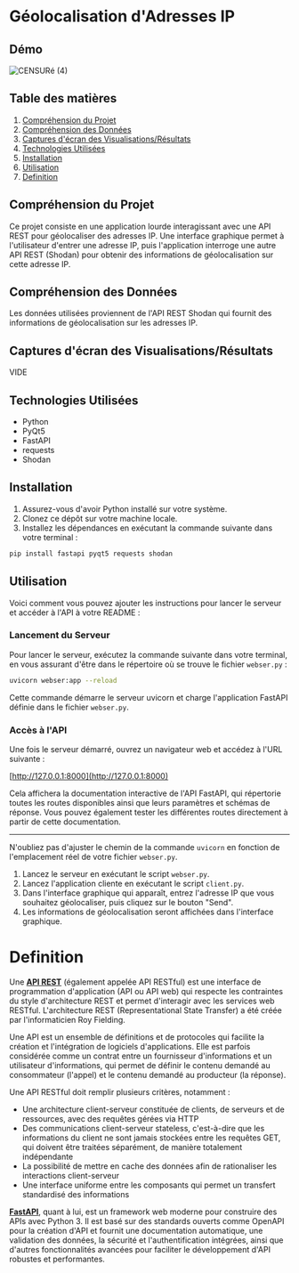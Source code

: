 # Géolocalisation d'Adresses IP

## Démo
![CENSURé (4)](https://github.com/AlphaxHotelxMikexEchoxDelta/GeoIP/assets/95902084/763f681c-4912-4231-af26-ac1c2f61f82c)

## Table des matières

1. [Compréhension du Projet](#compréhension-du-projet)
2. [Compréhension des Données](#compréhension-des-données)
3. [Captures d'écran des Visualisations/Résultats](#captures-décran-des-visualisationsrésultats)
4. [Technologies Utilisées](#technologies-utilisées)
5. [Installation](#installation)
6. [Utilisation](#utilisation)
7. [Definition](#definition)

## Compréhension du Projet

Ce projet consiste en une application lourde interagissant avec une API REST pour géolocaliser des adresses IP. Une interface graphique permet à l'utilisateur d'entrer une adresse IP, puis l'application interroge une autre API REST (Shodan) pour obtenir des informations de géolocalisation sur cette adresse IP.

## Compréhension des Données

Les données utilisées proviennent de l'API REST Shodan qui fournit des informations de géolocalisation sur les adresses IP.

## Captures d'écran des Visualisations/Résultats

VIDE

## Technologies Utilisées

- Python
- PyQt5
- FastAPI
- requests
- Shodan

## Installation

1. Assurez-vous d'avoir Python installé sur votre système.
2. Clonez ce dépôt sur votre machine locale.
3. Installez les dépendances en exécutant la commande suivante dans votre terminal :

```bash
pip install fastapi pyqt5 requests shodan
```

## Utilisation

Voici comment vous pouvez ajouter les instructions pour lancer le serveur et accéder à l'API à votre README :

### Lancement du Serveur

Pour lancer le serveur, exécutez la commande suivante dans votre terminal, en vous assurant d'être dans le répertoire où se trouve le fichier `webser.py` :

```bash
uvicorn webser:app --reload
```

Cette commande démarre le serveur uvicorn et charge l'application FastAPI définie dans le fichier `webser.py`.

### Accès à l'API

Une fois le serveur démarré, ouvrez un navigateur web et accédez à l'URL suivante :

[http://127.0.0.1:8000](http://127.0.0.1:8000)

Cela affichera la documentation interactive de l'API FastAPI, qui répertorie toutes les routes disponibles ainsi que leurs paramètres et schémas de réponse. Vous pouvez également tester les différentes routes directement à partir de cette documentation.

---

N'oubliez pas d'ajuster le chemin de la commande `uvicorn` en fonction de l'emplacement réel de votre fichier `webser.py`.


1. Lancez le serveur en exécutant le script `webser.py`.
2. Lancez l'application cliente en exécutant le script `client.py`.
3. Dans l'interface graphique qui apparaît, entrez l'adresse IP que vous souhaitez géolocaliser, puis cliquez sur le bouton "Send".
4. Les informations de géolocalisation seront affichées dans l'interface graphique.


# Definition

Une **[API REST](https://www.redhat.com/fr/topics/api/what-is-a-rest-api)** (également appelée API RESTful) est une interface de programmation d'application (API ou API web) qui respecte les contraintes du style d'architecture REST et permet d'interagir avec les services web RESTful. L'architecture REST (Representational State Transfer) a été créée par l'informaticien Roy Fielding.

Une API est un ensemble de définitions et de protocoles qui facilite la création et l'intégration de logiciels d'applications. Elle est parfois considérée comme un contrat entre un fournisseur d'informations et un utilisateur d'informations, qui permet de définir le contenu demandé au consommateur (l'appel) et le contenu demandé au producteur (la réponse).

Une API RESTful doit remplir plusieurs critères, notamment :

- Une architecture client-serveur constituée de clients, de serveurs et de ressources, avec des requêtes gérées via HTTP
- Des communications client-serveur stateless, c'est-à-dire que les informations du client ne sont jamais stockées entre les requêtes GET, qui doivent être traitées séparément, de manière totalement indépendante
- La possibilité de mettre en cache des données afin de rationaliser les interactions client-serveur
- Une interface uniforme entre les composants qui permet un transfert standardisé des informations

**[FastAPI](https://fastapi.tiangolo.com/fr/features/)**, quant à lui, est un framework web moderne pour construire des APIs avec Python 3. Il est basé sur des standards ouverts comme OpenAPI pour la création d'API et fournit une documentation automatique, une validation des données, la sécurité et l'authentification intégrées, ainsi que d'autres fonctionnalités avancées pour faciliter le développement d'API robustes et performantes.
